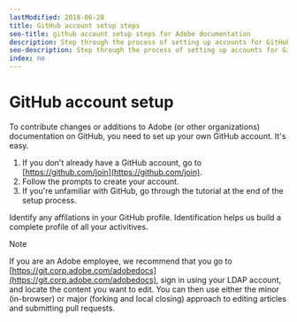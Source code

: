 ```yaml
---
lastModified: 2018-06-28
title: GitHub account setup steps
seo-title: github account setup steps for Adobe documentation
description: Step through the process of setting up accounts for GitHub, required in order to contribute content to Adobe documentation.
seo-description: Step through the process of setting up accounts for GitHub, required in order to contribute content to Adobe documentation.
index: no
---
```

# GitHub account setup

To contribute changes or additions to Adobe (or other organizations) documentation on GitHub, you need to set up your own GitHub account. It's easy.

1. If you don't already have a GitHub account, go to [https://github.com/join](https://github.com/join).
1. Follow the prompts to create your account. 
1. If you're unfamiliar with GitHub, go through the tutorial at the end of the setup process.

Identify any affilations in your GitHub profile. Identification helps us build a complete profile of all your activitives.

> [!NOTE] 
>If you are an Adobe employee, we recommend that you go to [https://git.corp.adobe.com/adobedocs](https://git.corp.adobe.com/adobedocs), sign in using your LDAP account, and locate the content you want to edit. You can then use either the minor (in-browser) or major (forking and local closing) approach to editing articles and submitting pull requests.
